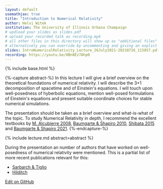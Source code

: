 ```yaml
---
layout: default
usemathjax: true
title: "Introduction to Numerical Relativity"
author: Helvi Witek
institution: The University of Illinois Urbana Champaign
# updload your slides as slides.pdf
# upload your recorded talk as recording.mp4
# all other files in this directory will show up as "additional files"
# alternatively you can override by uncommenting and giving an explict URL:
slides: IntroNumericalRelativity_Lecture_26July2021-20210726_115857.pdf
recording: https://youtu.be/0Bn8Ez7Ahp0
---
```

{% include base.html %}

{%-capture abstract-%}
 In this lecture I will give a brief overview on the theoretical foundations of numerical relativity. I will describe the 3+1 decomposition of spacetime and of Einstein's equations. I will touch upon well-posedness of hyberbolic equations, mention well-posed formulations of Einstein's equations and present suitable coordinate choices for stable numerical simulations.

The presentation should be taken as a brief overview and what-is-what of the topic. To study Numerical Relativity in depth, I recommend the excellent textbooks by
[M. Alcubierre 2008](https://i-share-uiu.primo.exlibrisgroup.com/permalink/01CARLI_UIU/gpjosq/alma99763099712205899),
[Baumgarte & Shapiro 2010](https://i-share-uiu.primo.exlibrisgroup.com/permalink/01CARLI_UIU/gpjosq/alma99895384312205899),
[Shibata 2015](https://i-share-uiu.primo.exlibrisgroup.com/permalink/01CARLI_UIU/gpjosq/alma99796368012205899) and
[Baumgarte & Shapiro 2021](https://i-share-uiu.primo.exlibrisgroup.com/permalink/01CARLI_UIU/gpjosq/alma99954855400705899).
{%-endcapture-%}

<div class="col-xs-12" markdown="1">
{% include lecture.md abstract=abstract %}

During the presentation an number of authors that have worked on well-posedness of numerical relativity were mentioned. This is a partial list of more recent publications relevant for this:

* [Sarbarch & Tiglio](https://inspirehep.net/literature/1095360)
* [Hilditch](https://inspirehep.net/literature/1253348)

[Edit on GitHub](https://github.com/EinsteinToolkit/et2021uiuc/edit/master/{{page.path}})
</div>
